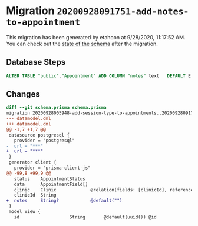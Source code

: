 # Migration `20200928091751-add-notes-to-appointment`

This migration has been generated by etahoon at 9/28/2020, 11:17:52 AM.
You can check out the [state of the schema](./schema.prisma) after the migration.

## Database Steps

```sql
ALTER TABLE "public"."Appointment" ADD COLUMN "notes" text   DEFAULT E''
```

## Changes

```diff
diff --git schema.prisma schema.prisma
migration 20200928005948-add-session-type-to-appointments..20200928091751-add-notes-to-appointment
--- datamodel.dml
+++ datamodel.dml
@@ -1,7 +1,7 @@
 datasource postgresql {
   provider = "postgresql"
-  url = "***"
+  url = "***"
 }
 generator client {
   provider = "prisma-client-js"
@@ -99,8 +99,9 @@
   status    AppointmentStatus
   data      AppointmentField[]
   clinic    Clinic             @relation(fields: [clinicId], references: [id])
   clinicId  String
+  notes     String?            @default("")
 }
 model View {
   id                   String       @default(uuid()) @id
```


